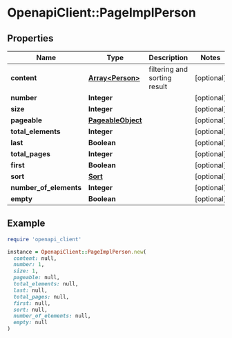 # OpenapiClient::PageImplPerson

## Properties

| Name | Type | Description | Notes |
| ---- | ---- | ----------- | ----- |
| **content** | [**Array&lt;Person&gt;**](Person.md) | filtering and sorting result | [optional] |
| **number** | **Integer** |  | [optional] |
| **size** | **Integer** |  | [optional] |
| **pageable** | [**PageableObject**](PageableObject.md) |  | [optional] |
| **total_elements** | **Integer** |  | [optional] |
| **last** | **Boolean** |  | [optional] |
| **total_pages** | **Integer** |  | [optional] |
| **first** | **Boolean** |  | [optional] |
| **sort** | [**Sort**](Sort.md) |  | [optional] |
| **number_of_elements** | **Integer** |  | [optional] |
| **empty** | **Boolean** |  | [optional] |

## Example

```ruby
require 'openapi_client'

instance = OpenapiClient::PageImplPerson.new(
  content: null,
  number: 1,
  size: 1,
  pageable: null,
  total_elements: null,
  last: null,
  total_pages: null,
  first: null,
  sort: null,
  number_of_elements: null,
  empty: null
)
```

